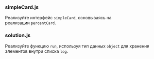 ### simpleCard.js

Реализуйте интерфейс `simpleCard`, основываясь на реализации `percentCard`.

### solution.js

Реализуйте функцию `run`, используя тип данных `object` для хранения элементов внутри списка `log`.
